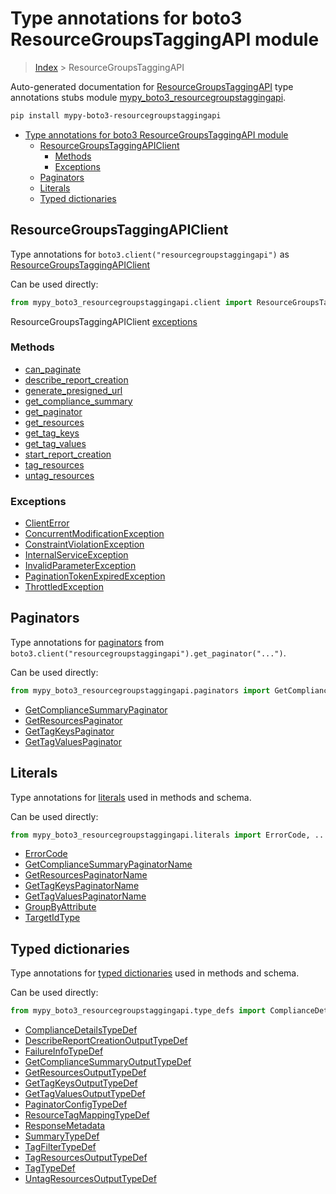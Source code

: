 # Type annotations for boto3 ResourceGroupsTaggingAPI module

> [Index](../README.md) > ResourceGroupsTaggingAPI

Auto-generated documentation for [ResourceGroupsTaggingAPI](https://boto3.amazonaws.com/v1/documentation/api/latest/reference/services/resourcegroupstaggingapi.html#ResourceGroupsTaggingAPI)
type annotations stubs module [mypy_boto3_resourcegroupstaggingapi](https://pypi.org/project/mypy-boto3-resourcegroupstaggingapi/).

```bash
pip install mypy-boto3-resourcegroupstaggingapi
```

- [Type annotations for boto3 ResourceGroupsTaggingAPI module](#type-annotations-for-boto3-resourcegroupstaggingapi-module)
  - [ResourceGroupsTaggingAPIClient](#resourcegroupstaggingapiclient)
    - [Methods](#methods)
    - [Exceptions](#exceptions)
  - [Paginators](#paginators)
  - [Literals](#literals)
  - [Typed dictionaries](#typed-dictionaries)

## ResourceGroupsTaggingAPIClient

Type annotations for  `boto3.client("resourcegroupstaggingapi")` as [ResourceGroupsTaggingAPIClient](./client.md)

Can be used directly:

```python
from mypy_boto3_resourcegroupstaggingapi.client import ResourceGroupsTaggingAPIClient
```


ResourceGroupsTaggingAPIClient [exceptions](./client.md#exceptions)



### Methods
- [can_paginate](./client.md#can-paginate)
- [describe_report_creation](./client.md#describe-report-creation)
- [generate_presigned_url](./client.md#generate-presigned-url)
- [get_compliance_summary](./client.md#get-compliance-summary)
- [get_paginator](./client.md#get-paginator)
- [get_resources](./client.md#get-resources)
- [get_tag_keys](./client.md#get-tag-keys)
- [get_tag_values](./client.md#get-tag-values)
- [start_report_creation](./client.md#start-report-creation)
- [tag_resources](./client.md#tag-resources)
- [untag_resources](./client.md#untag-resources)




### Exceptions
- [ClientError](./client.md#clienterror)
- [ConcurrentModificationException](./client.md#concurrentmodificationexception)
- [ConstraintViolationException](./client.md#constraintviolationexception)
- [InternalServiceException](./client.md#internalserviceexception)
- [InvalidParameterException](./client.md#invalidparameterexception)
- [PaginationTokenExpiredException](./client.md#paginationtokenexpiredexception)
- [ThrottledException](./client.md#throttledexception)






## Paginators

Type annotations for [paginators](./paginators.md) from `boto3.client("resourcegroupstaggingapi").get_paginator("...")`.

Can be used directly:

```python
from mypy_boto3_resourcegroupstaggingapi.paginators import GetComplianceSummaryPaginator, ...
```

- [GetComplianceSummaryPaginator](./paginators.md#getcompliancesummarypaginator)
- [GetResourcesPaginator](./paginators.md#getresourcespaginator)
- [GetTagKeysPaginator](./paginators.md#gettagkeyspaginator)
- [GetTagValuesPaginator](./paginators.md#gettagvaluespaginator)






## Literals

Type annotations for [literals](./literals.md) used in methods and schema.

Can be used directly:

```python
from mypy_boto3_resourcegroupstaggingapi.literals import ErrorCode, ...
```

- [ErrorCode](./literals.md#errorcode)
- [GetComplianceSummaryPaginatorName](./literals.md#getcompliancesummarypaginatorname)
- [GetResourcesPaginatorName](./literals.md#getresourcespaginatorname)
- [GetTagKeysPaginatorName](./literals.md#gettagkeyspaginatorname)
- [GetTagValuesPaginatorName](./literals.md#gettagvaluespaginatorname)
- [GroupByAttribute](./literals.md#groupbyattribute)
- [TargetIdType](./literals.md#targetidtype)




## Typed dictionaries


Type annotations for [typed dictionaries](./type_defs.md) used in methods and schema.

Can be used directly:

```python
from mypy_boto3_resourcegroupstaggingapi.type_defs import ComplianceDetailsTypeDef, ...
```

- [ComplianceDetailsTypeDef](./type_defs.md#compliancedetailstypedef)
- [DescribeReportCreationOutputTypeDef](./type_defs.md#describereportcreationoutputtypedef)
- [FailureInfoTypeDef](./type_defs.md#failureinfotypedef)
- [GetComplianceSummaryOutputTypeDef](./type_defs.md#getcompliancesummaryoutputtypedef)
- [GetResourcesOutputTypeDef](./type_defs.md#getresourcesoutputtypedef)
- [GetTagKeysOutputTypeDef](./type_defs.md#gettagkeysoutputtypedef)
- [GetTagValuesOutputTypeDef](./type_defs.md#gettagvaluesoutputtypedef)
- [PaginatorConfigTypeDef](./type_defs.md#paginatorconfigtypedef)
- [ResourceTagMappingTypeDef](./type_defs.md#resourcetagmappingtypedef)
- [ResponseMetadata](./type_defs.md#responsemetadata)
- [SummaryTypeDef](./type_defs.md#summarytypedef)
- [TagFilterTypeDef](./type_defs.md#tagfiltertypedef)
- [TagResourcesOutputTypeDef](./type_defs.md#tagresourcesoutputtypedef)
- [TagTypeDef](./type_defs.md#tagtypedef)
- [UntagResourcesOutputTypeDef](./type_defs.md#untagresourcesoutputtypedef)
